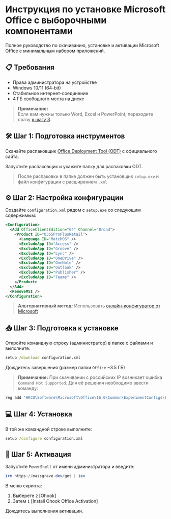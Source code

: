 # Инструкция по установке Microsoft Office с выборочными компонентами

Полное руководство по скачиванию, установке и активации Microsoft Office с минимальным набором приложений.

## 📋 Требования

* Права администратора на устройстве
* Windows 10/11 (64-bit)
* Стабильное интернет-соединение
* 4 ГБ свободного места на диске

> **Примечание:**  
> Если вам нужны только Word, Excel и PowerPoint, переходите сразу [к шагу 3](#-шаг-3-подготовка-к-установке).

## 🛠️ Шаг 1: Подготовка инструментов

Скачайте распаковщик [Office Deployment Tool (ODT)](https://www.microsoft.com/en-us/download/details.aspx?id=49117) с официального сайта.

Запустите распаковщик и укажите папку для распаковки ODT.

> После распаковки в папке должен быть установщик `setup.exe` и файл конфигурации с расширением `.xml`

## ⚙️ Шаг 2: Настройка конфигурации

Создайте `configuration.xml` рядом с `setup.exe` со следующим содержимым:

```xml
<Configuration>
  <Add OfficeClientEdition="64" Channel="Broad">
    <Product ID="O365ProPlusRetail">
      <Language ID="MatchOS" />
      <ExcludeApp ID="Access" />
      <ExcludeApp ID="Groove" />
      <ExcludeApp ID="Lync" />
      <ExcludeApp ID="OneDrive" />
      <ExcludeApp ID="OneNote" />
      <ExcludeApp ID="Outlook" />
      <ExcludeApp ID="Publisher" />
      <ExcludeApp ID="Teams" />
    </Product>
  </Add>
  <RemoveMSI />
</Configuration>
```

> **Альтернативный метод:**
> Использовать [онлайн-конфигуратор от Microsoft](https://config.office.com/deploymentsettings)

## 📥 Шаг 3: Подготовка к установке

Откройте командную строку (администратор) в папке с файлами и выполните:

```bat
setup /download configuration.xml
```

Дождитесь завершения (размер папки `Office` ~3.5 ГБ)

> **Примечание:**
> При скачивании с российских IP возникает ошибка `Command Not Supported`. Для её решения необходимо ввести команду:

```bat
reg add "HKCU\Software\Microsoft\Office\16.0\Common\ExperimentConfigs\Ecs" /v "CountryCode" /t REG_SZ /d "std::wstring|US" /f
```

## 💻 Шаг 4: Установка

В той же командной строке выполните:

```bat
setup /configure configuration.xml
```

## 🔑 Шаг 5: Активация

Запустите `PowerShell` от имени администратора и введите:

```PowerShell
irm https://massgrave.dev/get | iex
```

В меню скрипта:
1. Выберете `2` [Ohook]
2. Затем `1` [Install Ohook Office Activation]

Дождитесь выполнения активации.
